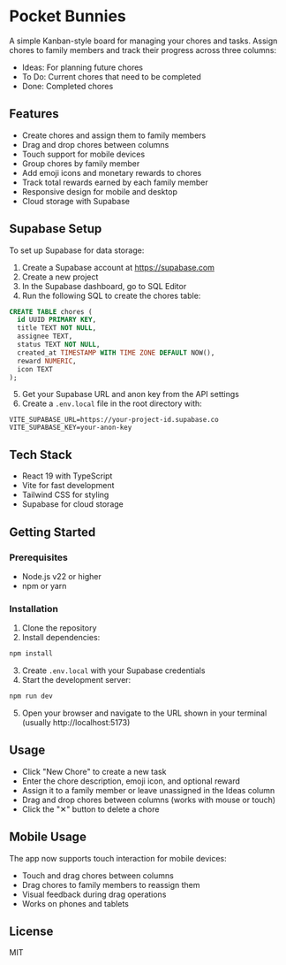 # Pocket Bunnies

A simple Kanban-style board for managing your chores and tasks. Assign chores to family members and track their progress across three columns:

- Ideas: For planning future chores
- To Do: Current chores that need to be completed
- Done: Completed chores

## Features

- Create chores and assign them to family members
- Drag and drop chores between columns
- Touch support for mobile devices
- Group chores by family member
- Add emoji icons and monetary rewards to chores
- Track total rewards earned by each family member
- Responsive design for mobile and desktop
- Cloud storage with Supabase

## Supabase Setup

To set up Supabase for data storage:

1. Create a Supabase account at https://supabase.com
2. Create a new project
3. In the Supabase dashboard, go to SQL Editor
4. Run the following SQL to create the chores table:

```sql
CREATE TABLE chores (
  id UUID PRIMARY KEY,
  title TEXT NOT NULL,
  assignee TEXT,
  status TEXT NOT NULL,
  created_at TIMESTAMP WITH TIME ZONE DEFAULT NOW(),
  reward NUMERIC,
  icon TEXT
);
```

5. Get your Supabase URL and anon key from the API settings
6. Create a `.env.local` file in the root directory with:

```
VITE_SUPABASE_URL=https://your-project-id.supabase.co
VITE_SUPABASE_KEY=your-anon-key
```

## Tech Stack

- React 19 with TypeScript
- Vite for fast development
- Tailwind CSS for styling
- Supabase for cloud storage

## Getting Started

### Prerequisites

- Node.js v22 or higher
- npm or yarn

### Installation

1. Clone the repository
2. Install dependencies:

```bash
npm install
```

3. Create `.env.local` with your Supabase credentials
4. Start the development server:

```bash
npm run dev
```

5. Open your browser and navigate to the URL shown in your terminal (usually http://localhost:5173)

## Usage

- Click "New Chore" to create a new task
- Enter the chore description, emoji icon, and optional reward
- Assign it to a family member or leave unassigned in the Ideas column
- Drag and drop chores between columns (works with mouse or touch)
- Click the "✕" button to delete a chore

## Mobile Usage

The app now supports touch interaction for mobile devices:

- Touch and drag chores between columns
- Drag chores to family members to reassign them
- Visual feedback during drag operations
- Works on phones and tablets

## License

MIT
